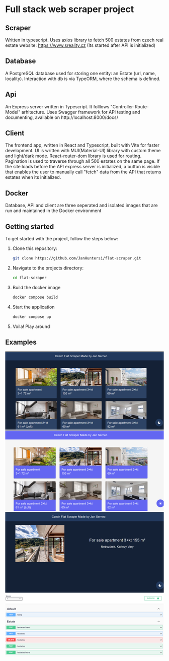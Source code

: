  # Full stack web scraper project

## Scraper
Written in typescript. Uses axios library to fetch 500 estates from czech real estate website: https://www.sreality.cz
(Its started after API is initialized)

## Database
A PostgreSQL database used for storing one entity: an Estate (url, name, locality). Interaction with db is via TypeORM, where the schema is defined.

## Api
An Express server written in Typescript. It folllows "Controller-Route-Model" arhitecture. Uses Swagger framework for API testing and documenting, available on http://localhost:8000/docs/

## Client

The frontend app, written in React and Typescript, built with Vite for faster development. UI is written with MUI(Material-UI) library with custom theme and light/dark mode. React-router-dom library is used for routing.
Pagination is used to traverse through all 500 estates on the same page.
If the site loads before the API express server is initialized, a button is visible that enables the user to manually call "fetch" data from the API that returns estates when its initialized.

## Docker

Database, API and client are three seperated and isolated images that are run and maintained in the  Docker environment

## Getting started

To get started with the project, follow the steps below:

1. Clone this repository:

   ```bash
   git clone https://github.com/JanHuntersi/flat-scraper.git
   ```

2. Navigate to the projects directory:

   ```bash
   cd flat-scraper
   ```

3. Build the docker image

   ```bash
   docker compose build
   ```
4. Start the application

   ```bash
   docker compose up
   ```

5. Voila! Play around

## Examples
![Alt text](image.png)
![Alt text](image-1.png)
![Alt text](image-2.png)
![Alt text](image-3.png)
